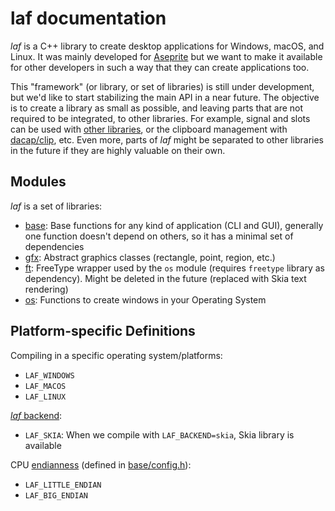 # laf documentation

*laf* is a C++ library to create desktop applications for Windows,
macOS, and Linux. It was mainly developed for
[Aseprite](https://www.aseprite.org/) but we want to make it available
for other developers in such a way that they can create applications
too.

This "framework" (or library, or set of libraries) is still under
development, but we'd like to start stabilizing the main API in a near
future. The objective is to create a library as small as possible, and
leaving parts that are not required to be integrated, to other
libraries. For example, signal and slots can be used with [other
libraries](https://julienjorge.medium.com/testing-c-signal-slot-libraries-1994eb120826),
or the clipboard management with [dacap/clip](https://github.com/dacap/clip),
etc. Even more, parts of *laf* might be separated to other libraries
in the future if they are highly valuable on their own.

## Modules

*laf* is a set of libraries:

* [base](base): Base functions for any kind of application (CLI and
  GUI), generally one function doesn't depend on others, so it has a
  minimal set of dependencies
* [gfx](gfx): Abstract graphics classes (rectangle, point, region,
  etc.)
* [ft](ft): FreeType wrapper used by the `os` module (requires
  `freetype` library as dependency). Might be deleted in the future
  (replaced with Skia text rendering)
* [os](os): Functions to create windows in your Operating System

## Platform-specific Definitions

Compiling in a specific operating system/platforms:

* `LAF_WINDOWS`
* `LAF_MACOS`
* `LAF_LINUX`

[*laf* backend](backend.md):

* `LAF_SKIA`: When we compile with `LAF_BACKEND=skia`, Skia library is available

CPU [endianness](https://en.wikipedia.org/wiki/Endianness) (defined in [base/config.h](https://github.com/aseprite/laf/blob/main/base/config.h.cmakein)):

* `LAF_LITTLE_ENDIAN`
* `LAF_BIG_ENDIAN`
